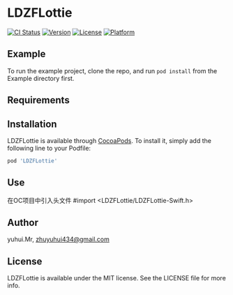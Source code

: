 # LDZFLottie

[![CI Status](https://img.shields.io/travis/yuhui.Mr/LDZFLottie.svg?style=flat)](https://travis-ci.org/yuhui.Mr/LDZFLottie)
[![Version](https://img.shields.io/cocoapods/v/LDZFLottie.svg?style=flat)](https://cocoapods.org/pods/LDZFLottie)
[![License](https://img.shields.io/cocoapods/l/LDZFLottie.svg?style=flat)](https://cocoapods.org/pods/LDZFLottie)
[![Platform](https://img.shields.io/cocoapods/p/LDZFLottie.svg?style=flat)](https://cocoapods.org/pods/LDZFLottie)

## Example

To run the example project, clone the repo, and run `pod install` from the Example directory first.

## Requirements

## Installation

LDZFLottie is available through [CocoaPods](https://cocoapods.org). To install
it, simply add the following line to your Podfile:

```ruby
pod 'LDZFLottie'
```


## Use
在OC项目中引入头文件
#import <LDZFLottie/LDZFLottie-Swift.h>



## Author

yuhui.Mr, zhuyuhui434@gmail.com

## License

LDZFLottie is available under the MIT license. See the LICENSE file for more info.
